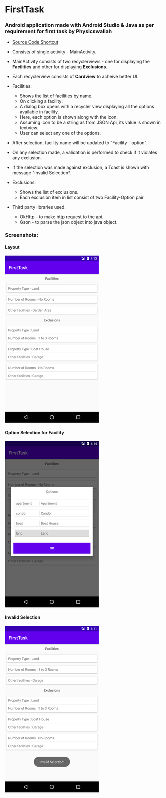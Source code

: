 # FirstTask

### Android application made with Android Studio & Java as per requirement for first task by Physicswallah

* <a href="https://github.com/yashjohri/FirstTask/tree/master/app/src/main">Source Code Shortcut</a>

* Consists of single activity - MainActivity.
* MainActivity consists of two recyclerviews - one for displaying the **Facilities** and other for displaying **Exclusions**.
* Each recyclerview consists of **Cardview** to acheive better UI.

* Facilities:
  * Shows the list of facilities by name.
  * On clicking a facility:
  * A dialog box opens with a recycler view displaying all the options available in facility.
  * Here, each option is shown along with the icon.
  * Assuming icon to be a string as from JSON Api, its value is shown in textview.
  * User can select any one of the options.
  
* After selection, facility name will be updated to "Facility - option".
* On any selection made, a validation is performed to check if it violates any exclusion.
* If the selection was made against exclusion, a Toast is shown with message "Invalid Selection*.

* Exclusions:
  * Shows the list of exclusions.
  * Each exclusion item in list consist of two Facility-Option pair.
  
* Third party libraries used:
  * OkHttp - to make http request to the api.
  * Gson - to parse the json object into java object.
  
### Screenshots:
#### Layout
<img src = "https://github.com/yashjohri/Screenshots/blob/main/FirstTask/img_1_layout.png" width="300">

#### Option Selection for Facility
<img src = "https://github.com/yashjohri/Screenshots/blob/main/FirstTask/img_2_options.png" width="300">

#### Invalid Selection
<img src = "https://github.com/yashjohri/Screenshots/blob/main/FirstTask/img_3_invalid_selection.png" width="300">
